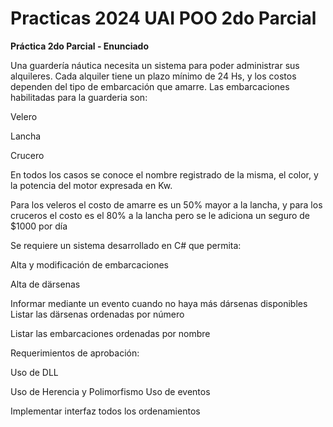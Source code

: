 # Practicas 2024 UAI POO 2do Parcial

**Práctica 2do Parcial - Enunciado**

Una guardería náutica necesita un sistema para poder administrar sus alquileres. Cada alquiler tiene un plazo mínimo de 24 Hs, y los costos dependen del tipo de embarcación que amarre. Las embarcaciones habilitadas para la guarderia son:

Velero

Lancha

Crucero

En todos los casos se conoce el nombre registrado de la misma, el color, y la potencia del motor expresada en Kw.

Para los veleros el costo de amarre es un 50% mayor a la lancha, y para los cruceros el costo es el 80% a la lancha pero se le adiciona un seguro de $1000 por día

Se requiere un sistema desarrollado en C# que permita:

Alta y modificación de embarcaciones

Alta de därsenas

Informar mediante un evento cuando no haya más dársenas disponibles 
Listar las därsenas ordenadas por número

Listar las embarcaciones ordenadas por nombre

Requerimientos de aprobación:

Uso de DLL

Uso de Herencia y Polimorfismo Uso de eventos

Implementar interfaz todos los ordenamientos
